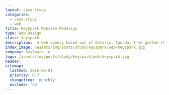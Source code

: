 ```yaml
---
layout: case-study
categories:
  - case-study
  - web
title: KeySpark Website Redesign
type: Web Design
class: keyspark
description:  A web agency based out of Ontario, Canada. I've gotten the chance to redesign their website and do their branding. This is a two part project for Web Design and Branding
index_image: /assets/img/posts/study/keyspark/web-keyspark.jpg
company: KeySpark.io
logo: /assets/img/posts/study/keyspark/web-keyspark.jpg
header:
sitemap:
  lastmod: 2016-06-01
  priority: 0.7
  changefreq: 'monthly'
  exclude: 'no'
---
```

